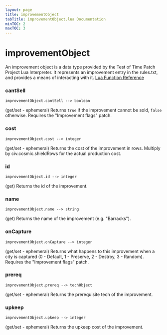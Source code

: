 ```yaml
---
layout: page
title: improvementObject
tabTitle: improvementObject.lua Documentation
minTOC: 2
maxTOC: 3
---
```


# improvementObject

An improvement object is a data type provided by the Test of Time Patch Project Lua Interpreter. It represents an improvement entry in the rules.txt, and provides a means of interacting with it.
[Lua Function Reference](https://forums.civfanatics.com/threads/totpp-lua-function-reference.557527/#improvement)



### cantSell
```
improvementObject.cantSell --> boolean
```
(get/set - ephemeral) Returns `true` if the improvement cannot be sold, `false` otherwise. Requires the "Improvement flags" patch.



### cost
```
improvementObject.cost --> integer
```
(get/set - ephemeral) Returns the cost of the improvement in rows. Multiply by civ.cosmic.shieldRows for the actual production cost.



### id
```
improvementObject.id --> integer
```
(get) Returns the id of the improvement.



### name
```
improvementObject.name --> string
```
(get) Returns the name of the improvement (e.g. "Barracks").



### onCapture
```
improvementObject.onCapture --> integer
```
(get/set - ephemeral) Returns what happens to this improvement when a city is captured (0 - Default, 1 - Preserve, 2 - Destroy, 3 - Random). Requires the "Improvement flags" patch.



### prereq
```
improvementObject.prereq --> techObject
```
(get/set - ephemeral) Returns the prerequisite tech of the improvement.



### upkeep
```
improvementObject.upkeep --> integer
```
(get/set - ephemeral) Returns the upkeep cost of the improvement.





